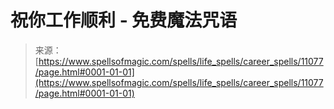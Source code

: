 <!--yml

category: 未分类

date: 2024-06-12 18:48:05

-->

# 祝你工作顺利 - 免费魔法咒语

> 来源：[https://www.spellsofmagic.com/spells/life_spells/career_spells/11077/page.html#0001-01-01](https://www.spellsofmagic.com/spells/life_spells/career_spells/11077/page.html#0001-01-01)

